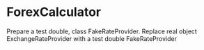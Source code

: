 # ForexCalculator
Prepare a test double, class FakeRateProvider. 
Replace real object ExchangeRateProvider with a test double FakeRateProvider
